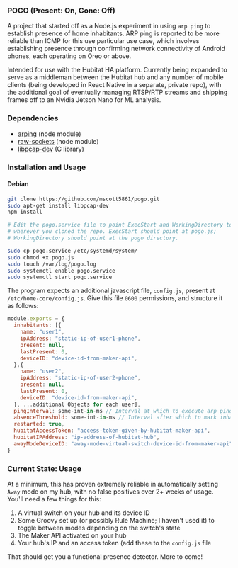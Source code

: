 ### POGO (Present: On, Gone: Off)

A project that started off as a Node.js experiment in using `arp ping` to establish presence of home inhabitants. ARP ping is reported to be more reliable than ICMP for this use particular use case, which involves establishing presence through confirming network connectivity of Android phones, each operating on Oreo or above.

Intended for use with the Hubitat HA platform. Currently being expanded to serve as a middleman between the Hubitat hub and any number of mobile clients (being developed in React Native in a separate, private repo), with the additional goal of eventually managing RTSP/RTP streams and shipping frames off to an Nvidia Jetson Nano for ML analysis.

### Dependencies

* [arping](https://github.com/dresende/node-arping) (node module)
* [raw-sockets](https://github.com/nospaceships/node-raw-socket) (node module)
* [libpcap-dev](https://packages.debian.org/stretch/libpcap-dev) (C library)


### Installation and Usage

#### Debian

```bash
git clone https://github.com/mscott5861/pogo.git
sudo apt-get install libpcap-dev
npm install

# Edit the pogo.service file to point ExecStart and WorkingDirectory to
# wherever you cloned the repo. ExecStart should point at pogo.js;
# WorkingDirectory should point at the pogo directory.

sudo cp pogo.service /etc/systemd/system/
sudo chmod +x pogo.js
sudo touch /var/log/pogo.log
sudo systemctl enable pogo.service
sudo systemctl start pogo.service
```

The program expects an additional javascript file, `config.js`, present at `/etc/home-core/config.js`. Give this file `0600` permissions, and structure it as follows:

```javascript
module.exports = {
  inhabitants: [{
    name: "user1",
    ipAddress: "static-ip-of-user1-phone",
    present: null,
    lastPresent: 0,
    deviceID: "device-id-from-maker-api",
  },{
    name: "user2",
    ipAddress: "static-ip-of-user2-phone",
    present: null,
    lastPresent: 0,
    deviceID: "device-id-from-maker-api",
  }, ...additional Objects for each user],
  pingInterval: some-int-in-ms // Interval at which to execute arp ping,
  absenceThreshold: some-int-in-ms // Interval after which to mark inhabitant as gone,
  restarted: true,
  hubitatAccessToken: "access-token-given-by-hubitat-maker-api",
  hubitatIPAddress: "ip-address-of-hubitat-hub",
  awayModeDeviceID: "away-mode-virtual-switch-device-id-from-maker-api",
}
```
### Current State: Usage

At a minimum, this has proven extremely reliable in automatically setting `Away` mode on my hub, with no false positives
over 2+ weeks of usage. You'll need a few things for this:

1. A virtual switch on your hub and its device ID
2. Some Groovy set up (or possibly Rule Machine; I haven't used it) to toggle between modes depending on the switch's state
3. The Maker API activated on your hub
4. Your hub's IP and an access token (add these to the `config.js` file

That should get you a functional presence detector. More to come!
